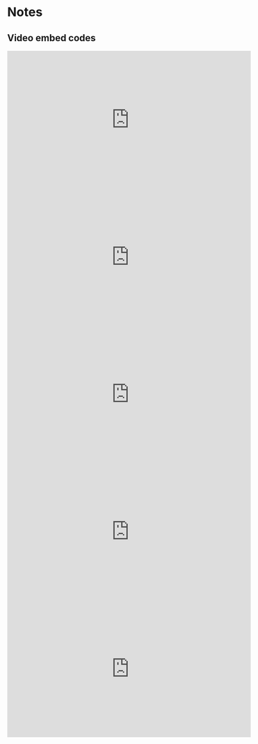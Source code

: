 # Notes

## Video embed codes

<iframe width="560" height="315" src="https://www.youtube.com/embed/TWDb2Zb6jLQ?rel=0" frameborder="0" allow="autoplay; encrypted-media" allowfullscreen></iframe>

<iframe width="560" height="315" src="https://www.youtube.com/embed/mSBKZPNsK74?rel=0" frameborder="0" allow="autoplay; encrypted-media" allowfullscreen></iframe>

<iframe width="560" height="315" src="https://www.youtube.com/embed/0Bmhjf0rKe8?rel=0" frameborder="0" allow="autoplay; encrypted-media" allowfullscreen></iframe>

<iframe width="560" height="315" src="https://www.youtube.com/embed/QH2-TGUlwu4?rel=0" frameborder="0" allow="autoplay; encrypted-media" allowfullscreen></iframe>

<iframe width="560" height="315" src="https://www.youtube.com/embed/MVV_HXtEbLo?rel=0" frameborder="0" allow="autoplay; encrypted-media" allowfullscreen></iframe>